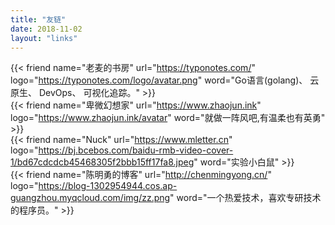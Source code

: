 ```yaml
---
title: "友链"
date: 2018-11-02
layout: "links"
---
```

{{< friend name="老麦的书房" url="https://typonotes.com/" logo="https://typonotes.com/logo/avatar.png" word="Go语言(golang)、 云原生、 DevOps、 可视化追踪。" >}}  
{{< friend name="卑微幻想家" url="https://www.zhaojun.ink" logo="https://www.zhaojun.ink/avatar" word="就做一阵风吧,有温柔也有英勇" >}}  
{{< friend name="Nuck" url="https://www.mletter.cn" logo="https://bj.bcebos.com/baidu-rmb-video-cover-1/bd67cdcdcb45468305f2bbb15ff17fa8.jpeg" word="实验小白鼠" >}}  
{{< friend name="陈明勇的博客" url="http://chenmingyong.cn/" logo="https://blog-1302954944.cos.ap-guangzhou.myqcloud.com/img/zz.png" word="一个热爱技术，喜欢专研技术的程序员。" >}} 
